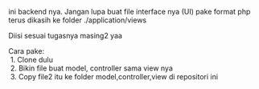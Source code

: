 ini backend nya. Jangan lupa buat file interface nya (UI) pake format php
terus dikasih ke folder ./application/views

Diisi sesuai tugasnya masing2 yaa

Cara pake: <br/>
	&nbsp;1. Clone dulu <br/>
	&nbsp;2. Bikin file buat model, controller sama view nya <br/>
	&nbsp;3. Copy file2 itu ke folder model,controller,view di repositori ini <br/>

